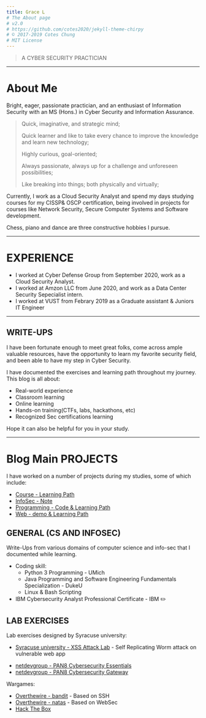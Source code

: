 ```yaml
---
title: Grace L
# The About page
# v2.0
# https://github.com/cotes2020/jekyll-theme-chirpy
# © 2017-2019 Cotes Chung
# MIT License
---
```


> A CYBER SECURITY PRACTICIAN

---

# About Me 

Bright, eager, passionate practician, and an enthusiast of Information Security with an MS (Hons.) in Cyber Security and Information Assurance. 

> Quick, imaginative, and strategic mind;
> 
> Quick learner and like to take every chance to improve the knowledge and learn new technology;
> 
> Highly curious, goal-oriented;
> 
> Always passionate, always up for a challenge and unforeseen possibilities;
> 
> Like breaking into things; both physically and virtually;

Currently, I work as a Cloud Security Analyst and spend my days studying courses for my CISSP& OSCP certification, being involved in projects for courses like Network Security, Secure Computer Systems and Software development. 

Chess, piano and dance are three constructive hobbies I pursue. 

---

# EXPERIENCE

- I worked at Cyber Defense Group from September 2020, work as a Cloud Security Analyst. 
- I worked at Amzon LLC from June 2020, and work as a Data Center Security Sepecialist intern.
- I worked at VUST from Febrary 2019 as a Graduate assistant & Juniors IT Engineer 

---

## WRITE-UPS

I have been fortunate enough to meet great folks, come across ample valuable resources, have the opportunity to learn my favorite security field, and been able to have my step in Cyber Security.

I have documented the exercises and learning path throughout my journey. This blog is all about:
- Real-world experience
- Classroom learning
- Online learning
- Hands-on training(CTFs, labs, hackathons, etc)
- Recognized Sec certifications learning

Hope it can also be helpful for you in your study.

---

# Blog Main PROJECTS

I have worked on a number of projects during my studies, some of which include:
- [Course - Learning Path](https://ocholuo.github.io/posts/CourseREADME/)
- [InfoSec - Note](https://ocholuo.github.io/posts/InfoSecREADME/)
- [Programming - Code & Learning Path](https://ocholuo.github.io/posts/CodeREADME/)
- [Web - demo & Learning Path](https://ocholuo.github.io/posts/WebREADME/)

<!-- To know more about the projects vist the Projects page using the button below. The page has "Learn More" links to navigate to their respective GitHub repository home pages. -->


## GENERAL (CS AND INFOSEC)
Write-Ups from various domains of computer science and info-sec that I documented while learning.
- Coding skill:
  - Python 3 Programming - UMich 
  - Java Programming and Software Engineering Fundamentals Specialization - DukeU 
  - Linux & Bash Scripting
- IBM Cybersecurity Analyst Professional Certificate - IBM ✏️
<!-- Analysis of Marriott Data Breach - Diamond Model
Introduction to Linux Device Drivers
Make your own command in linux
Basics of Socket Programming in Java
Introduction to Netcat -->

## LAB EXERCISES

Lab exercises designed by Syracuse university: 
- [Syracuse university - XSS Attack Lab](https://ocholuo.github.io/posts/SEED-Labs-CrossSiteScripting-Attack-Lab/) - Self Replicating Worm attack on vulnerable web app  
<!-- Set UID Attack Lab - Exploiting setuid and LD_PRELOAD env variable. -->
<!-- MD5 Attack Lab - Attack Merkle Damgard construction of MD5 using collisions. -->
- [netdevgroup - PAN8 Cybersecurity Essentials](https://ocholuo.github.io/posts/PAN8-Cybersecurity-Essentials/)
- [netdevgroup - PAN8 Cybersecurity Gateway](https://ocholuo.github.io//posts/PAN8-Cybersecurity-Gateway/)

Wargames:
- [Overthewire - bandit](https://ocholuo.github.io/posts/Overthewire-bandit/) - Based on SSH 
- [Overthewire - natas](https://ocholuo.github.io/posts/Overthewire-natas/) - Based on WebSec 
- [Hack The Box](https://ocholuo.github.io/tags/htb/) 

<!-- Leviathan - Based on SetUID.
Narnia - Based on binary exploitation.
Protostar - Based on binary exploitation. -->
